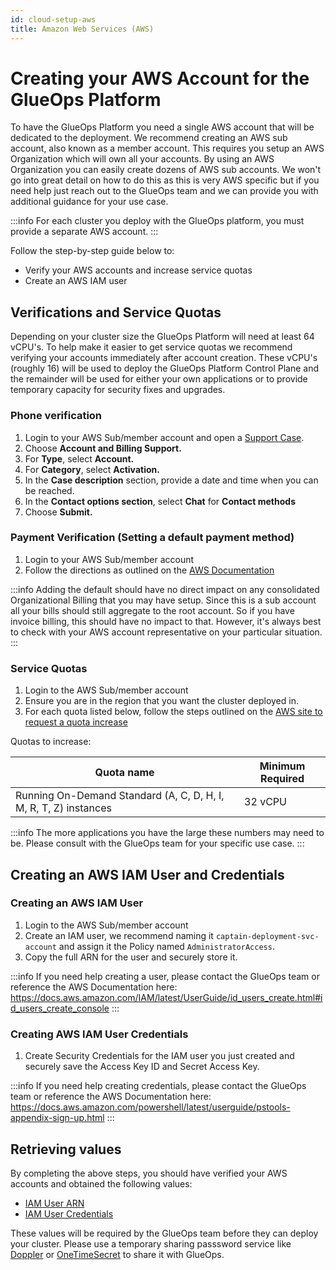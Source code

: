```yaml
---
id: cloud-setup-aws
title: Amazon Web Services (AWS)
---
```



# Creating your AWS Account for the GlueOps Platform

To have the GlueOps Platform you need a single AWS account that will be dedicated to the deployment. We recommend creating an AWS sub account, also known as a member account. This requires you setup an AWS Organization which will own all your accounts. By using an AWS Organization you can easily create dozens of AWS sub accounts. We won't go into great detail on how to do this as this is very AWS specific but if you need help just reach out to the GlueOps team and we can provide you with additional guidance for your use case.


:::info
For each cluster you deploy with the GlueOps platform, you must provide a separate AWS account.
:::

Follow the step-by-step guide below to:
- Verify your AWS accounts and increase service quotas
- Create an AWS IAM user


## Verifications and Service Quotas

Depending on your cluster size the GlueOps Platform will need at least 64 vCPU's. To help make it easier to get service quotas we recommend verifying your accounts immediately after account creation. These vCPU's (roughly 16) will be used to deploy the GlueOps Platform Control Plane and the remainder will be used for either your own applications or to provide temporary capacity for security fixes and upgrades.

### Phone verification

1. Login to your AWS Sub/member account and open a [Support Case](http://aws.amazon.com/support).
2. Choose **Account and Billing Support.**
3. For **Type**, select **Account.**
4. For **Category**, select **Activation.**
5. In the **Case description** section, provide a date and time when you can be reached.
6. In the **Contact options section**, select **Chat** for **Contact methods**
7. Choose **Submit.**

### Payment Verification (Setting a default payment method)

1. Login to your AWS Sub/member account
2. Follow the directions as outlined on the [AWS Documentation](https://docs.aws.amazon.com/awsaccountbilling/latest/aboutv2/manage-payment-method.html#manage-designate-default)
   
:::info
Adding the default should have no direct impact on any consolidated Organizational Billing that you may have setup. Since this is a sub account all your bills should still aggregate to the root account. So if you have invoice billing, this should have no impact to that. However, it's always best to check with your AWS account representative on your particular situation.
:::

### Service Quotas

1. Login to the AWS Sub/member account
2. Ensure you are in the region that you want the cluster deployed in.
3. For each quota listed below, follow the steps outlined on the [AWS site to request a quota increase](https://docs.aws.amazon.com/servicequotas/latest/userguide/request-quota-increase.html)

Quotas to increase:

|  Quota name | Minimum Required  |
|---|---|
| Running On-Demand Standard (A, C, D, H, I, M, R, T, Z) instances  | 32 vCPU |


:::info
The more applications you have the large these numbers may need to be. Please consult with the GlueOps team for your specific use case.
:::

## Creating an AWS IAM User and Credentials

### Creating an AWS IAM User
1. Login to the AWS Sub/member account
2. Create an IAM user, we recommend naming it `captain-deployment-svc-account` and assign it the Policy named `AdministratorAccess`.
3. Copy the full ARN for the user and securely store it.

:::info
If you need help creating a user, please contact the GlueOps team or reference the AWS Documentation here: https://docs.aws.amazon.com/IAM/latest/UserGuide/id_users_create.html#id_users_create_console
:::

### Creating AWS IAM User Credentials

1. Create Security Credentials for the IAM user you just created and securely save the Access Key ID and Secret Access Key.
   
:::info
If you need help creating credentials, please contact the GlueOps team or reference the AWS Documentation here: https://docs.aws.amazon.com/powershell/latest/userguide/pstools-appendix-sign-up.html
:::

## Retrieving values

By completing the above steps, you should have verified your AWS accounts and obtained the following values:
- [IAM User ARN](#creating-an-AWS-iam-user-and-credentials)
- [IAM User Credentials](#creating-aws-iam-user-credentials)

These values will be required by the GlueOps team before they can deploy your cluster. Please use a temporary sharing passsword service like [Doppler](https://share.doppler.com/) or [OneTimeSecret](https://onetimesecret.com/) to share it with GlueOps.
